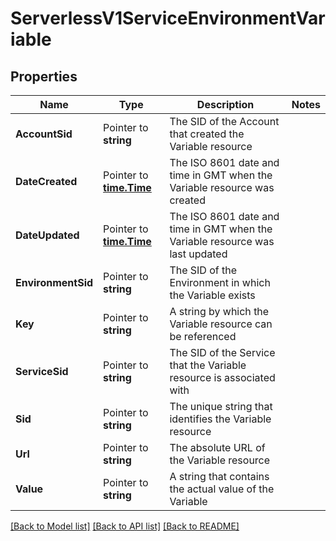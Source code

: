 # ServerlessV1ServiceEnvironmentVariable

## Properties

Name | Type | Description | Notes
------------ | ------------- | ------------- | -------------
**AccountSid** | Pointer to **string** | The SID of the Account that created the Variable resource |
**DateCreated** | Pointer to [**time.Time**](time.Time.md) | The ISO 8601 date and time in GMT when the Variable resource was created |
**DateUpdated** | Pointer to [**time.Time**](time.Time.md) | The ISO 8601 date and time in GMT when the Variable resource was last updated |
**EnvironmentSid** | Pointer to **string** | The SID of the Environment in which the Variable exists |
**Key** | Pointer to **string** | A string by which the Variable resource can be referenced |
**ServiceSid** | Pointer to **string** | The SID of the Service that the Variable resource is associated with |
**Sid** | Pointer to **string** | The unique string that identifies the Variable resource |
**Url** | Pointer to **string** | The absolute URL of the Variable resource |
**Value** | Pointer to **string** | A string that contains the actual value of the Variable |

[[Back to Model list]](../README.md#documentation-for-models) [[Back to API list]](../README.md#documentation-for-api-endpoints) [[Back to README]](../README.md)


